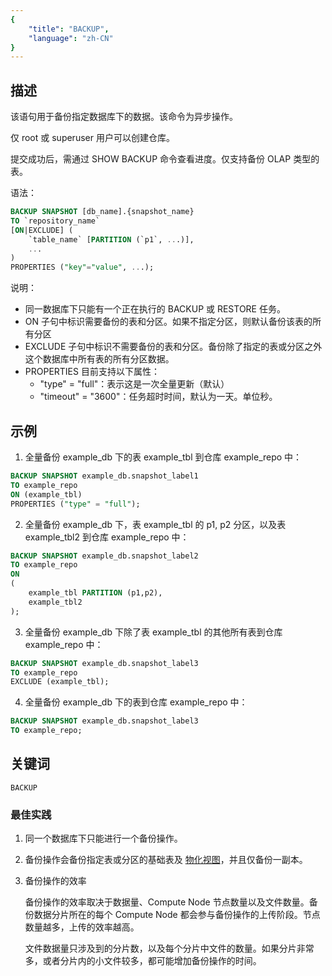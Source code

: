 ```yaml
---
{
    "title": "BACKUP",
    "language": "zh-CN"
}
---
```


<!--
Licensed to the Apache Software Foundation (ASF) under one
or more contributor license agreements.  See the NOTICE file
distributed with this work for additional information
regarding copyright ownership.  The ASF licenses this file
to you under the Apache License, Version 2.0 (the
"License"); you may not use this file except in compliance
with the License.  You may obtain a copy of the License at

  http://www.apache.org/licenses/LICENSE-2.0

Unless required by applicable law or agreed to in writing,
software distributed under the License is distributed on an
"AS IS" BASIS, WITHOUT WARRANTIES OR CONDITIONS OF ANY
KIND, either express or implied.  See the License for the
specific language governing permissions and limitations
under the License.
-->





## 描述

该语句用于备份指定数据库下的数据。该命令为异步操作。

仅 root 或 superuser 用户可以创建仓库。

提交成功后，需通过 SHOW BACKUP 命令查看进度。仅支持备份 OLAP 类型的表。

语法：

```sql
BACKUP SNAPSHOT [db_name].{snapshot_name}
TO `repository_name`
[ON|EXCLUDE] (
    `table_name` [PARTITION (`p1`, ...)],
    ...
)
PROPERTIES ("key"="value", ...);
```

说明：

- 同一数据库下只能有一个正在执行的 BACKUP 或 RESTORE 任务。
- ON 子句中标识需要备份的表和分区。如果不指定分区，则默认备份该表的所有分区
- EXCLUDE 子句中标识不需要备份的表和分区。备份除了指定的表或分区之外这个数据库中所有表的所有分区数据。
- PROPERTIES 目前支持以下属性：
  -  "type" = "full"：表示这是一次全量更新（默认）
  - "timeout" = "3600"：任务超时时间，默认为一天。单位秒。          

## 示例

1. 全量备份 example_db 下的表 example_tbl 到仓库 example_repo 中：

```sql
BACKUP SNAPSHOT example_db.snapshot_label1
TO example_repo
ON (example_tbl)
PROPERTIES ("type" = "full");
```

2. 全量备份 example_db 下，表 example_tbl 的 p1, p2 分区，以及表 example_tbl2 到仓库 example_repo 中：

```sql
BACKUP SNAPSHOT example_db.snapshot_label2
TO example_repo
ON 
(
    example_tbl PARTITION (p1,p2),
    example_tbl2
);
```

3. 全量备份 example_db 下除了表 example_tbl 的其他所有表到仓库 example_repo 中：

```sql
BACKUP SNAPSHOT example_db.snapshot_label3
TO example_repo
EXCLUDE (example_tbl);
```

4. 全量备份 example_db 下的表到仓库 example_repo 中：

```sql
BACKUP SNAPSHOT example_db.snapshot_label3
TO example_repo;
```

## 关键词

```text
BACKUP
```

### 最佳实践

1. 同一个数据库下只能进行一个备份操作。

2. 备份操作会备份指定表或分区的基础表及 [物化视图](../../../../query-acceleration/materialized-view.md)，并且仅备份一副本。

3. 备份操作的效率

   备份操作的效率取决于数据量、Compute Node 节点数量以及文件数量。备份数据分片所在的每个 Compute Node 都会参与备份操作的上传阶段。节点数量越多，上传的效率越高。

   文件数据量只涉及到的分片数，以及每个分片中文件的数量。如果分片非常多，或者分片内的小文件较多，都可能增加备份操作的时间。
